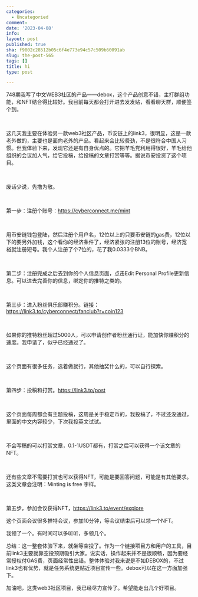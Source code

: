 ```yaml
---
categories:
  - Uncategoried
comment: 
date: '2023-04-08'
info: 
layout: post
published: true
sha: f9802c28512b05c6f4e773e94c57c509b60091ab
slug: the-post-565
tags: []
title: hi
type: post

---
```

​​
748期我写了中文WEB3社区的产品——debox，这个产品创意不错，主打群组功能，和NFT结合得比较好。我目前每天都会打开进去发发贴，看看聊天群，顺便签个到。

​

​这几天我主要在体验另一款web3社区产品，币安链上的link3，很明显，这是一款老外做的，主要也是面向老外的产品。看起来会比较费劲，不是很符合中国人习惯。但我体验下来，发现它还是有自身优点的。它把羊毛党利用得很好，羊毛给他组织的会议加人气，给它投稿，给投稿的文章打赏等等。据说币安投资了这个项目。

​

​废话少说，先撸为敬。

​

​第一步：注册个账号：https://cyberconnect.me/mint

​

​用币安链钱包登陆，然后注册个用户名，12位以上的只要币安链的gas费，12位以下的要另外加钱，这个看你的经济条件了，经济紧张的注册13位的账号，经济宽裕就注册短号。我个人注册了个7位的，花了我0.0333个BNB。

​

​第二步：注册完成之后去到你的个人信息页面，点击Edit Personal Profile更新信息。可以进去完善你的信息，绑定你的推特之类的。

​

​第三步：进入粉丝俱乐部赚积分。链接：https://link3.to/cyberconnect/fanclub?r=coin123

​

​如果你的推特粉丝超过5000人，可以申请创作者粉丝通行证，能加快你赚积分的速度。我申请了，似乎已经通过了。

​

​这个页面有很多任务，选着做就行，其他抽奖什么的，可以自行探索。

​

​第四步：投稿和打赏。https://link3.to/post

​

​这个页面每周都会有主题投稿，这周是关于稳定币的，我投稿了，不过还没通过，里面的中文内容较少，下次我投英文试试。

​

​不会写稿的可以打赏文章，0.1-1USDT都有，打赏之后可以获得一个该文章的NFT。

​

​还有些文章不需要打赏也可以获得NFT，可能是要回答问题，可能是有其他要求。这类文章会注明：Minting is free 字样。

​

​第五步，参加会议获得NFT，https://link3.to/event/explore 

这个页面会议很多推特会议，参加10分钟，等会议结束后可以领一个NFT。

我领了一个。有时间可以多听听，多领几个。

 

总结：这一整套体验下来，就坐等空投了。作为一个链接项目方和用户的工具，目前link3主要就靠空投预期吸引大家。说实话，操作起来并不是很顺畅，因为要经常授权付GAS费，页面经常性出错。整体体验对我来说是不如DEBOX的，不过link3也有优势，就是任务系统更贴近项目宣传一些。debox可以在这一方面加强下。

 

加油吧，这类web3社区项目，我已经尽力宣传了。希望能走出几个好项目。​​​​